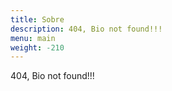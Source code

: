 ```yaml
---
title: Sobre
description: 404, Bio not found!!!
menu: main
weight: -210
---
```


404, Bio not found!!!

